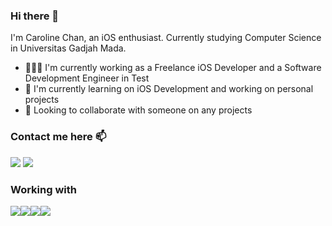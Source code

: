 ### Hi there 👋
I'm Caroline Chan, an iOS enthusiast. Currently studying Computer Science in Universitas Gadjah Mada.
- 👩🏻‍💻 I'm currently working as a Freelance iOS Developer and a Software Development Engineer in Test
- 🌱 I'm currently learning on iOS Development and working on personal projects
- 🙌 Looking to collaborate with someone on any projects

### Contact me here 📫
<a href="https://www.linkedin.com/in/caroline-chan-99835a192/"><img src="https://img.shields.io/badge/LinkedIn-0077B5?style=for-the-badge&logo=linkedin&logoColor=white"></a>
<a href="mailto:carolinechan304@gmail.com"><img src="https://img.shields.io/badge/Gmail-D14836?style=for-the-badge&logo=gmail&logoColor=white"></a>

### Working with
<img src="https://img.shields.io/badge/Swift-FA7343?style=for-the-badge&logo=swift&logoColor=white"><img src="https://img.shields.io/badge/Flutter-%2302569B.svg?style=for-the-badge&logo=Flutter&logoColor=white"><img src="https://img.shields.io/badge/Robot%20Framework-000000?style=for-the-badge&logo=robot-framework&logoColor=white"><img src="https://img.shields.io/badge/Selenium-43B02A?style=for-the-badge&logo=Selenium&logoColor=white">
<!--
**carolinechan17/carolinechan17** is a ✨ _special_ ✨ repository because its `README.md` (this file) appears on your GitHub profile.

Here are some ideas to get you started:

- 🔭 I’m currently working on ...
- 🌱 I’m currently learning ...
- 👯 I’m looking to collaborate on ...
- 🤔 I’m looking for help with ...
- 💬 Ask me about ...
- 📫 How to reach me: ...
- 😄 Pronouns: ...
- ⚡ Fun fact: ...
-->
